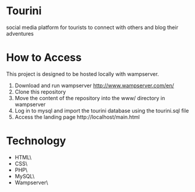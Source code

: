# Tourini
social media platform for tourists to connect with others and blog their adventures

# How to Access
This project is designed to be hosted locally with wampserver.
1. Download and run wampserver http://www.wampserver.com/en/
2. Clone this repository
3. Move the content of the repository into the www/ directory in wampserver
4. Log in to mysql and import the tourini database using the tourini.sql file
5. Access the landing page http://localhost/main.html

# Technology
- HTML\
- CSS\
- PHP\
- MySQL\
- Wampserver\

